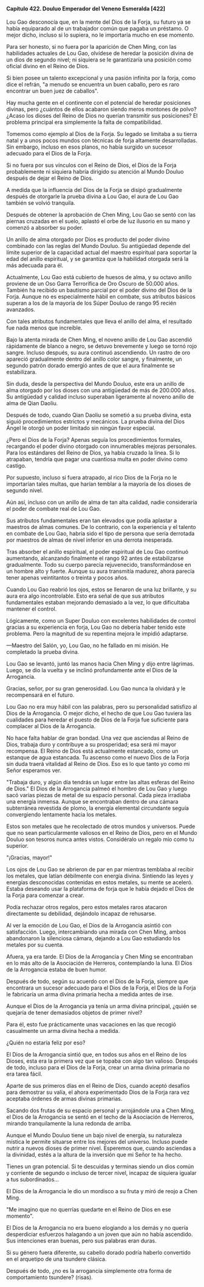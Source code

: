 
#### Capítulo 422. Douluo Emperador del Veneno Esmeralda [422]


Lou Gao desconocía que, en la mente del Dios de la Forja, su futuro ya se había equiparado al de un trabajador común que pagaba un préstamo. O mejor dicho, incluso si lo supiera, no le importaría mucho en ese momento.

Para ser honesto, si no fuera por la aparición de Chen Ming, con las habilidades actuales de Lou Gao, olvídese de heredar la posición divina de un dios de segundo nivel; ni siquiera se le garantizaría una posición como oficial divino en el Reino de Dios.

Si bien posee un talento excepcional y una pasión infinita por la forja, como dice el refrán, "a menudo se encuentra un buen caballo, pero es raro encontrar un buen juez de caballos".

Hay mucha gente en el continente con el potencial de heredar posiciones divinas, pero ¿cuántos de ellos acabaron siendo meros montones de polvo? ¿Acaso los dioses del Reino de Dios no querían transmitir sus posiciones? El problema principal era simplemente la falta de compatibilidad.

Tomemos como ejemplo al Dios de la Forja. Su legado se limitaba a su tierra natal y a unos pocos mundos con técnicas de forja altamente desarrolladas. Sin embargo, incluso en esos planos, no había surgido un sucesor adecuado para el Dios de la Forja.

Si no fuera por sus vínculos con el Reino de Dios, el Dios de la Forja probablemente ni siquiera habría dirigido su atención al Mundo Douluo después de dejar el Reino de Dios.

A medida que la influencia del Dios de la Forja se disipó gradualmente después de otorgarle la prueba divina a Lou Gao, el aura de Lou Gao también se volvió tranquila.

Después de obtener la aprobación de Chen Ming, Lou Gao se sentó con las piernas cruzadas en el suelo, aplastó el orbe de luz ilusorio en su mano y comenzó a absorber su poder.

Un anillo de alma otorgado por Dios es producto del poder divino combinado con las reglas del Mundo Douluo. Su antigüedad depende del límite superior de la capacidad actual del maestro espiritual para soportar la edad del anillo espiritual, y se garantiza que la habilidad otorgada será la más adecuada para él.

Actualmente, Lou Gao está cubierto de huesos de alma, y su octavo anillo proviene de un Oso Garra Terrorífica de Oro Oscuro de 50.000 años. También ha recibido un bautismo parcial por el poder divino del Dios de la Forja. Aunque no es especialmente hábil en combate, sus atributos básicos superan a los de la mayoría de los Súper Douluo de rango 95 recién avanzados.

Con tales atributos fundamentales que lleva el anillo del alma, el resultado fue nada menos que increíble.

Bajo la atenta mirada de Chen Ming, el noveno anillo de Lou Gao ascendió rápidamente de blanco a negro, se detuvo brevemente y luego se tornó rojo sangre. Incluso después, su aura continuó ascendiendo. Un rastro de oro apareció gradualmente dentro del anillo color sangre, y finalmente, un segundo patrón dorado emergió antes de que el aura finalmente se estabilizara.

Sin duda, desde la perspectiva del Mundo Douluo, este era un anillo de alma otorgado por los dioses con una antigüedad de más de 200.000 años. Su antigüedad y calidad incluso superaban ligeramente al noveno anillo de alma de Qian Daoliu.

Después de todo, cuando Qian Daoliu se sometió a su prueba divina, esta siguió procedimientos estrictos y mecánicos. La prueba divina del Dios Ángel le otorgó un poder limitado sin ningún favor especial.

¿Pero el Dios de la Forja? Apenas seguía los procedimientos formales, recargando el poder divino otorgado con innumerables mejoras personales. Para los estándares del Reino de Dios, ya había cruzado la línea. Si lo atrapaban, tendría que pagar una cuantiosa multa en poder divino como castigo.

Por supuesto, incluso si fuera atrapado, al rico Dios de la Forja no le importarían tales multas, que harían temblar a la mayoría de los dioses de segundo nivel.

Aún así, incluso con un anillo de alma de tan alta calidad, nadie consideraría el poder de combate real de Lou Gao.

Sus atributos fundamentales eran tan elevados que podía aplastar a maestros de almas comunes. De lo contrario, con la experiencia y el talento en combate de Lou Gao, habría sido el tipo de persona que sería derrotada por maestros de almas de nivel inferior en una derrota inesperada.

Tras absorber el anillo espiritual, el poder espiritual de Lou Gao continuó aumentando, alcanzando finalmente el rango 92 antes de estabilizarse gradualmente. Todo su cuerpo parecía rejuvenecido, transformándose en un hombre alto y fuerte. Aunque su aura transmitía madurez, ahora parecía tener apenas veintitantos o treinta y pocos años.

Cuando Lou Gao reabrió los ojos, estos se llenaron de una luz brillante, y su aura era algo incontrolable. Esto era señal de que sus atributos fundamentales estaban mejorando demasiado a la vez, lo que dificultaba mantener el control.

Lógicamente, como un Super Douluo con excelentes habilidades de control gracias a su experiencia en forja, Lou Gao no debería haber tenido este problema. Pero la magnitud de su repentina mejora le impidió adaptarse.

—Maestro del Salón, yo, Lou Gao, no he fallado en mi misión. He completado la prueba divina.

Lou Gao se levantó, juntó las manos hacia Chen Ming y dijo entre lágrimas. Luego, se dio la vuelta y se inclinó profundamente ante el Dios de la Arrogancia.

Gracias, señor, por su gran generosidad. Lou Gao nunca la olvidará y le recompensará en el futuro.

Lou Gao no era muy hábil con las palabras, pero su personalidad satisfizo al Dios de la Arrogancia. O mejor dicho, el hecho de que Lou Gao tuviera las cualidades para heredar el puesto de Dios de la Forja fue suficiente para complacer al Dios de la Arrogancia.

No hace falta hablar de gran bondad. Una vez que asciendas al Reino de Dios, trabaja duro y contribuye a su prosperidad; esa será mi mayor recompensa. El Reino de Dios está actualmente estancado, como un estanque de agua estancada. Tu ascenso como el nuevo Dios de la Forja sin duda traerá vitalidad al Reino de Dios. Eso es lo que tanto yo como mi Señor esperamos ver.

"Trabaja duro, y algún día tendrás un lugar entre las altas esferas del Reino de Dios." El Dios de la Arrogancia palmeó el hombro de Lou Gao y luego sacó varias piezas de metal de su espacio personal. Cada pieza irradiaba una energía inmensa. Aunque se encontraban dentro de una cámara subterránea revestida de plomo, la energía elemental circundante seguía convergiendo lentamente hacia los metales.

Estos son metales que he recolectado de otros mundos y universos. Puede que no sean particularmente valiosos en el Reino de Dios, pero en el Mundo Douluo son tesoros nunca antes vistos. Considéralo un regalo mío como tu superior.

"¡Gracias, mayor!"

Los ojos de Lou Gao se abrieron de par en par mientras temblaba al recibir los metales, que latían débilmente con energía divina. Sintiendo las leyes y energías desconocidas contenidas en estos metales, su mente se aceleró. Estaba deseando usar la plataforma de forja que le había dejado el Dios de la Forja para comenzar a crear.

Podía rechazar otros regalos, pero estos metales raros atacaron directamente su debilidad, dejándolo incapaz de rehusarse.

Al ver la emoción de Lou Gao, el Dios de la Arrogancia asintió con satisfacción. Luego, intercambiando una mirada con Chen Ming, ambos abandonaron la silenciosa cámara, dejando a Lou Gao estudiando los metales por su cuenta.

Afuera, ya era tarde. El Dios de la Arrogancia y Chen Ming se encontraban en lo más alto de la Asociación de Herreros, contemplando la luna. El Dios de la Arrogancia estaba de buen humor.

Después de todo, según su acuerdo con el Dios de la Forja, siempre que encontrara un sucesor adecuado para el Dios de la Forja, el Dios de la Forja le fabricaría un arma divina primaria hecha a medida antes de irse.

Aunque el Dios de la Arrogancia ya tenía un arma divina principal, ¿quién se quejaría de tener demasiados objetos de primer nivel?

Para él, esto fue prácticamente unas vacaciones en las que recogió casualmente un arma divina hecha a medida.

¿Quién no estaría feliz por eso?

El Dios de la Arrogancia sintió que, en todos sus años en el Reino de los Dioses, esta era la primera vez que se topaba con algo tan valioso. Después de todo, incluso para el Dios de la Forja, crear un arma divina primaria no era tarea fácil.

Aparte de sus primeros días en el Reino de Dios, cuando aceptó desafíos para demostrar su valía, el ahora experimentado Dios de la Forja rara vez aceptaba órdenes de armas divinas primarias.

Sacando dos frutas de su espacio personal y arrojándole una a Chen Ming, el Dios de la Arrogancia se sentó en el techo de la Asociación de Herreros, mirando tranquilamente la luna redonda de arriba.

Aunque el Mundo Douluo tiene un bajo nivel de energía, su naturaleza mística le permite situarse entre los mejores del universo. Incluso puede nutrir a nuevos dioses de primer nivel. Esperemos que, cuando asciendas a la divinidad, estés a la altura de la inversión que mi Señor te ha hecho.

Tienes un gran potencial. Si te descuidas y terminas siendo un dios común y corriente de segundo o incluso de tercer nivel, incapaz de siquiera igualar a tus subordinados...

El Dios de la Arrogancia le dio un mordisco a su fruta y miró de reojo a Chen Ming.

"Me imagino que no querrías quedarte en el Reino de Dios en ese momento".

El Dios de la Arrogancia no era bueno elogiando a los demás y no quería desperdiciar esfuerzos halagando a un joven que aún no había ascendido. Sus intenciones eran buenas, pero sus palabras eran duras.

Si su género fuera diferente, su cabello dorado podría haberlo convertido en el arquetipo de una tsundere clásica.

Después de todo, ¿no es la arrogancia simplemente otra forma de comportamiento tsundere? (risas).